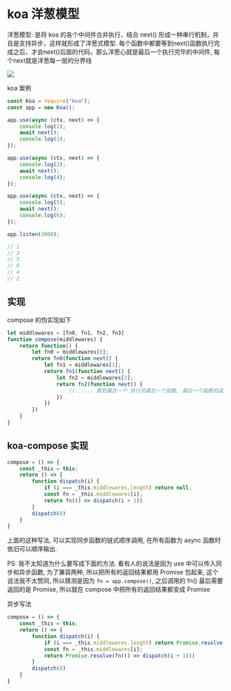 <!--
Created: Mon May 25 2020 20:31:52 GMT+0800 (中国标准时间)
Modified: Wed May 27 2020 17:11:11 GMT+0800 (中国标准时间)
-->
<!-- js -->

# koa 洋葱模型

洋葱模型: 是将 koa 的各个中间件合并执行，结合 next() 形成一种串行机制，并且是支持异步，这样就形成了洋葱式模型. 每个函数中都要等到next()函数执行完成之后，才会next()后面的代码，那么洋葱心就是最后一个执行完毕的中间件, 每个next就是洋葱每一层的分界线

![](https://user-gold-cdn.xitu.io/2018/9/26/1661448ce8e66d5c?imageView2/0/w/1280/h/960/format/webp/ignore-error/1)

koa 案例

``` js
const Koa = require("koa");
const app = new Koa();

app.use(async (ctx, next) => {
    console.log(1);
    await next();
    console.log(2);
});

app.use(async (ctx, next) => {
    console.log(3);
    await next();
    console.log(4);
});

app.use(async (ctx, next) => {
    console.log(5);
    await next();
    console.log(6);
});

app.listen(3000);

// 1
// 3
// 5
// 6
// 4
// 2
```

## 实现
compose 的伪实现如下
```js
let middlewares = [fn0, fn1, fn2, fn3]
function compose(middlewares) {
    return function() {
        let fn0 = middlewares[0];
        return fn0(function next() {
            let fn1 = middlewares[1];
            return fn1(function next() {
                let fn2 = middlewares[2];
                return fn2(function next() {
                    //...... 直到最后一个 执行完最后一个函数, 最后一个函数的返回结果依次向上返回
                })
            })
        })
    }
}
```
## koa-compose 实现
```js 
compose = () => {
    const _this = this;
    return () => {
        function dispatch(i) {
            if (i === _this.middlewares.length) return null;
            const fn = _this.middlewares[i];
            return fn(() => dispatch(i + 1))
        }
        dispatch(0)
    }
}
```
上面的这种写法, 可以实现同步函数的链式顺序调用, 在所有函数为 async 函数时依旧可以顺序输出.

PS: 我不太知道为什么要写成下面的方法. 看有人的说法是因为 use 中可以传入同步和异步函数, 为了兼容两种, 所以把所有的返回结果都用 Promise 包起来, 这个说法我不太赞同, 所以猜测是因为 `fn = app.compose()`, 之后调用的 fn() 最后需要返回的是 Promise, 所以就在 compose 中把所有的返回结果都变成 Promise

异步写法
```js 
compose = () => {
    const _this = this;
    return () => {
        function dispatch(i) {
            if (i === _this.middlewares.length) return Promise.resolve();
            const fn = _this.middlewares[i];
            return Promise.resolve(fn(() => dispatch(i + 1)))
        }
        dispatch(0)
    }
}

```
